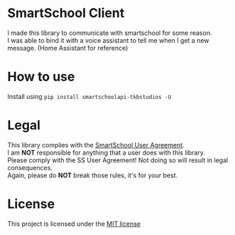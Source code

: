 # SmartSchool Client
I made this library to communicate with smartschool for some reason.  
I was able to bind it with a voice assistant to tell me when I get a new message. (Home Assistant for reference)

# How to use
Install using ``pip install smartschoolapi-tkbstudios -U``

# Legal
This library complies with the [SmartSchool User Agreement](https://www.smartschool.be/gebruikersovereenkomst/).  
I am **NOT** responsible for anything that a user does with this library.  
Please comply with the SS User Agreement! Not doing so will result in legal consequences.  
Again, please do **NOT** break those rules, it's for your best.


# License
This project is licensed under the [MIT license](https://github.com/tkbstudios/SmartSchoolPyClient/blob/master/LICENSE)
